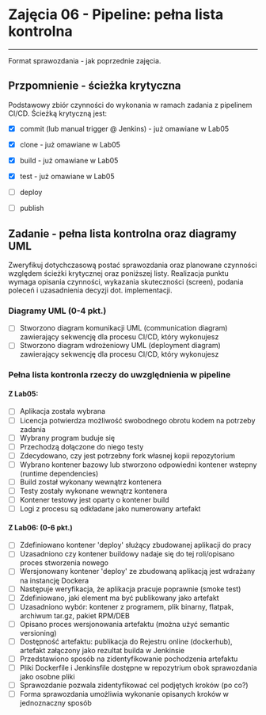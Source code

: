 # Zajęcia 06 -  Pipeline: pełna lista kontrolna
---

Format sprawozdania - jak poprzednie zajęcia.

## Przpomnienie - ścieżka krytyczna
Podstawowy zbiór czynności do wykonania w ramach zadania z pipelinem CI/CD. Ścieżką krytyczną jest:
- [x] commit (lub manual trigger @ Jenkins) - już omawiane w Lab05
- [x] clone - już omawiane w Lab05
- [x] build - już omawiane w Lab05
- [x] test - już omawiane w Lab05
- [ ] deploy
- [ ] publish


## Zadanie - pełna lista kontrolna oraz diagramy UML
Zweryfikuj dotychczasową postać sprawozdania oraz planowane czynności względem ścieżki krytycznej oraz poniższej listy. Realizacja punktu wymaga opisania czynności, wykazania skuteczności (screen), podania poleceń i uzasadnienia decyzji dot. implementacji.

### Diagramy UML (0-4 pkt.)
- [ ] Stworzono diagram komunikacji UML (communication diagram) zawierający sekwencję dla procesu CI/CD, który wykonujesz
- [ ] Stworzono diagram wdrożeniowy UML (deployment diagram) zawierający sekwencję dla procesu CI/CD, który wykonujesz

### Pełna lista kontronla rzeczy do uwzględnienia w pipeline
#### Z Lab05:
- [ ] Aplikacja została wybrana
- [ ] Licencja potwierdza możliwość swobodnego obrotu kodem na potrzeby zadania
- [ ] Wybrany program buduje się
- [ ] Przechodzą dołączone do niego testy
- [ ] Zdecydowano, czy jest potrzebny fork własnej kopii repozytorium
- [ ] Wybrano kontener bazowy lub stworzono odpowiedni kontener wstepny (runtime dependencies)
- [ ] Build został wykonany wewnątrz kontenera
- [ ] Testy zostały wykonane wewnątrz kontenera
- [ ] Kontener testowy jest oparty o kontener build
- [ ] Logi z procesu są odkładane jako numerowany artefakt

#### Z Lab06: (0-6 pkt.)
- [ ] Zdefiniowano kontener 'deploy' służący zbudowanej aplikacji do pracy
- [ ] Uzasadniono czy kontener buildowy nadaje się do tej roli/opisano proces stworzenia nowego
- [ ] Wersjonowany kontener 'deploy' ze zbudowaną aplikacją jest wdrażany na instancję Dockera
- [ ] Następuje weryfikacja, że aplikacja pracuje poprawnie (smoke test)
- [ ] Zdefiniowano, jaki element ma być publikowany jako artefakt
- [ ] Uzasadniono wybór: kontener z programem, plik binarny, flatpak, archiwum tar.gz, pakiet RPM/DEB
- [ ] Opisano proces wersjonowania artefaktu (można użyć semantic versioning)
- [ ] Dostępność artefaktu: publikacja do Rejestru online (dockerhub), artefakt załączony jako rezultat builda w Jenkinsie
- [ ] Przedstawiono sposób na zidentyfikowanie pochodzenia artefaktu
- [ ] Pliki Dockerfile i Jenkinsfile dostępne w repozytrium obok sprawozdania jako osobne pliki
- [ ] Sprawozdanie pozwala zidentyfikować cel podjętych kroków (po co?)
- [ ] Forma sprawozdania umożliwia wykonanie opisanych kroków w jednoznaczny sposób